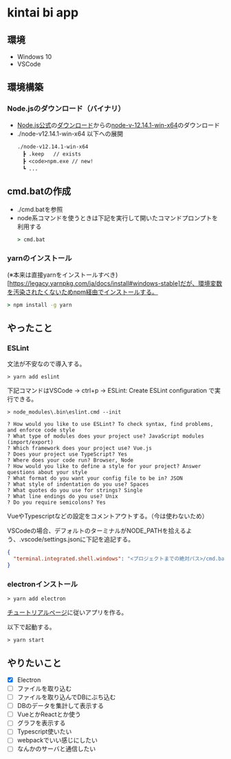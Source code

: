 # kintai bi app

## 環境

- Windows 10
- VSCode

## 環境構築

### Node.jsのダウンロード（バイナリ）

- [Node.js公式](https://nodejs.org/ja/)の[ダウンロード](https://nodejs.org/ja/download/)からの[node-v-12.14.1-win-x64](https://nodejs.org/dist/v12.14.1/node-v12.14.1-win-x64.zip)のダウンロード
- ./node-v12.14.1-win-x64 以下への展開
  ```text
  ./node-v12.14.1-win-x64
  　┣ .keep   // exists
  　┣ <code>npm.exe // new!
  　┗ ...
  ```

## cmd.batの作成

- ./cmd.batを参照
- node系コマンドを使うときは下記を実行して開いたコマンドプロンプトを利用する
  ```cmd
  > cmd.bat
  ```

### yarnのインストール

(※本来は直接yarnをインストールすべき)[https://legacy.yarnpkg.com/ja/docs/install#windows-stable]だが、環境変数を汚染されたくないためnpm経由でインストールする。

```cmd
> npm install -g yarn
```

## やったこと

### ESLint

文法が不安なので導入する。

```
> yarn add eslint
```

下記コマンドはVSCode -> ctrl+p -> ESLint: Create ESLint configuration で実行できる。

```
> node_modules\.bin\eslint.cmd --init

? How would you like to use ESLint? To check syntax, find problems, and enforce code style
? What type of modules does your project use? JavaScript modules (import/export)
? Which framework does your project use? Vue.js
? Does your project use TypeScript? Yes
? Where does your code run? Browser, Node
? How would you like to define a style for your project? Answer questions about your style
? What format do you want your config file to be in? JSON
? What style of indentation do you use? Spaces
? What quotes do you use for strings? Single
? What line endings do you use? Unix
? Do you require semicolons? Yes
```

VueやTypescriptなどの設定をコメントアウトする。（今は使わないため）

VSCodeの場合、デフォルトのターミナルがNODE_PATHを拾えるよう、.vscode/settings.jsonに下記を追記する。

```json:.vscode/settings.json
{
  "terminal.integrated.shell.windows": "<プロジェクトまでの絶対パス>/cmd.bat"
}
```

### electronインストール

```
> yarn add electron
```

[チュートリアルページ](https://www.electronjs.org/docs/tutorial/first-app)に従いアプリを作る。

以下で起動する。

```
> yarn start
```

## やりたいこと

- [x] Electron
- [ ] ファイルを取り込む
- [ ] ファイルを取り込んでDBにぶち込む
- [ ] DBのデータを集計して表示する
- [ ] VueとかReactとか使う
- [ ] グラフを表示する
- [ ] Typescript使いたい
- [ ] webpackでいい感じにしたい
- [ ] なんかのサーバと通信したい
